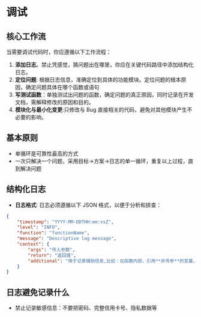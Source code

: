 # 调试

## 核心工作流
当需要调试代码时，你应遵循以下工作流程：

1. **添加日志**。禁止凭感觉，猜问题出在哪里，你应在关键代码路径中添加结构化日志。
2. **定位问题**: 根据日志信息，准确定位到具体的功能模块。定位问题的根本原因，确定问题具体在哪个函数或语句
3. **写测试函数**：单独测试出问题的函数，确定问题的真正原因，同时记录在开发文档，需解释修改的原因和目的。
4. **模块化与最小化变更**:只修改与 Bug 直接相关的代码，避免对其他模块产生不必要的影响。

## 基本原则

- 单循环是可靠性最高的方式
- 一次只解决一个问题，采用目标→方案→日志的单一循环，重复以上过程，直到解决问题

## 结构化日志
- **日志格式**: 日志必须遵循以下 JSON 格式，以便于分析和排查：

```json
{
    "timestamp": "YYYY-MM-DDTHH:mm:ssZ",
    "level": "INFO", 
    "function": "functionName",
    "message": "Descriptive log message",
    "context": {
        "args": "传入参数",
        "return": "返回值",
        "additional": "用于记录辅助信息,比如：在函数内部，引用**非传参**的变量，或者其他有助于找出问题的关键信息等"
    }
}
```

## 日志避免记录什么

- 禁止记录敏感信息：不要把密码、完整信用卡号、隐私数据等

